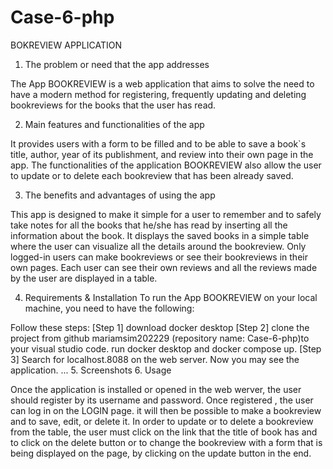 # Case-6-php

BOKREVIEW APPLICATION

1. The problem or need that the app addresses

The App BOOKREVIEW is a web application that aims to solve the need to have a modern method for registering, frequently updating and deleting bookreviews for the books that the user has read. 

2. Main features and functionalities of the app

It provides users with a form to be filled and to be able to save a book`s title, author, year of its publishment, and review into their own page in the app. The functionalities of the application BOOKREVIEW also allow the user to update or to delete each bookreview that has been already saved. 

3. The benefits and advantages of using the app

This app is designed to make it simple for a user to remember and to safely take notes for all the books that he/she has read by inserting all the information about the book. It displays the saved books in a simple table where the user can visualize all the details around the bookreview. Only logged-in users can make bookreviews or see their bookreviews in their own pages. Each user can see their own reviews and all the reviews made by the user are displayed in a table. 

4. Requirements & Installation
To run the App BOOKREVIEW on your local machine, you need to have the following:

Follow these steps: 
[Step 1] download docker desktop 
[Step 2] clone the project from github mariamsim202229 (repository name: Case-6-php)to your visual studio code. run docker desktop and docker compose up. 
[Step 3] Search for localhost.8088 on the web server. Now you may see the application.
...
5. Screenshots
6. Usage

Once the application is installed or opened in the web werver, the user should register by its username and password. Once registered , the user can log in on the LOGIN page. it will then be possible to make a bookreview and to save, edit, or delete it. In order to update or to delete a bookreview from the table, the user must click on the link that the title of book has and to click on the delete button or to change the bookreview with a form that is being displayed on the page, by clicking on the update button in the end. 


